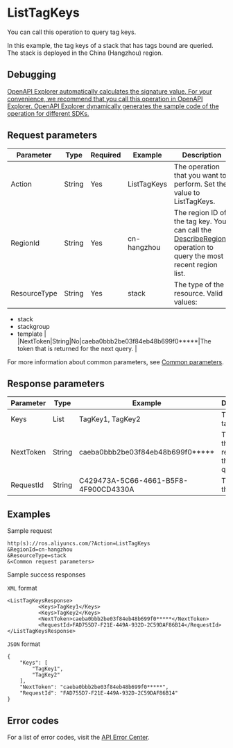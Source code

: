 # ListTagKeys

You can call this operation to query tag keys.

In this example, the tag keys of a stack that has tags bound are queried. The stack is deployed in the China \(Hangzhou\) region.

## Debugging

[OpenAPI Explorer automatically calculates the signature value. For your convenience, we recommend that you call this operation in OpenAPI Explorer. OpenAPI Explorer dynamically generates the sample code of the operation for different SDKs.](https://api.aliyun.com/#product=ROS&api=ListTagKeys&type=RPC&version=2019-09-10)

## Request parameters

|Parameter|Type|Required|Example|Description|
|---------|----|--------|-------|-----------|
|Action|String|Yes|ListTagKeys|The operation that you want to perform. Set the value to ListTagKeys. |
|RegionId|String|Yes|cn-hangzhou|The region ID of the tag key. You can call the [DescribeRegions](~~131035~~) operation to query the most recent region list. |
|ResourceType|String|Yes|stack|The type of the resource. Valid values:

 -   stack
-   stackgroup
-   template |
|NextToken|String|No|caeba0bbb2be03f84eb48b699f0\*\*\*\*\*|The token that is returned for the next query. |

For more information about common parameters, see [Common parameters](~~131957~~).

## Response parameters

|Parameter|Type|Example|Description|
|---------|----|-------|-----------|
|Keys|List|TagKey1, TagKey2|The list of tag keys. |
|NextToken|String|caeba0bbb2be03f84eb48b699f0\*\*\*\*\*|The token that is returned for the next query. |
|RequestId|String|C429473A-5C66-4661-B5F8-4F900CD4330A|The ID of the request. |

## Examples

Sample request

```
http(s)://ros.aliyuncs.com/?Action=ListTagKeys
&RegionId=cn-hangzhou
&ResourceType=stack
&<Common request parameters>
```

Sample success responses

`XML` format

```
<ListTagKeysResponse>
		  <Keys>TagKey1</Keys>
		  <Keys>TagKey2</Keys>
		  <NextToken>caeba0bbb2be03f84eb48b699f0*****</NextToken>
		  <RequestId>FAD755D7-F21E-449A-932D-2C59DAF86B14</RequestId>
</ListTagKeysResponse>
```

`JSON` format

```
{
    "Keys": [
        "TagKey1",
        "TagKey2"
    ],
    "NextToken": "caeba0bbb2be03f84eb48b699f0*****",
    "RequestId": "FAD755D7-F21E-449A-932D-2C59DAF86B14"
}
```

## Error codes

For a list of error codes, visit the [API Error Center](https://error-center.alibabacloud.com/status/product/ROS).

